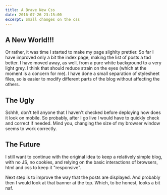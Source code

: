 ```yaml
---
title: A Brave New Css
date: 2016-07-26 23:15:00
excerpt: Small changes on the css
---
```


## A New World!!!

Or rather, it was time I started to make my page slighlty prettier. So far I have improved only a bit the index page, making the list of posts a tad better. I have moved away, as well, from a pure white background to a very light grey. I think that should reduce strain on the eyes (which at the moment is a concern for me). I have done a small separation of stylesheet files, so is easier to modify different parts of the blog without affecting the others.

## The Ugly

Sshhh, don't tell anyone that I haven't checked before deploying how does it look on mobile. So probably, after I go live I would have to quickly check and correct if needed. Mind you, changing the size of my browser window seems to work correctly.

## The Future

I still want to continue with the original idea to keep a relatively simple blog, with no JS, no cookies, and relying on the basic interactions of browsers, html and css to keep it "responsive".

Next step is to improve the way that the posts are displayed. And probably then I would look at that banner at the top. Which, to be honest, looks a bit naf.
